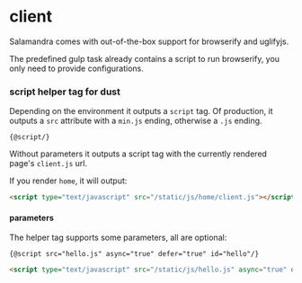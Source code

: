 client
=====

Salamandra comes with out-of-the-box support for browserify and uglifyjs.

The predefined gulp task already contains a script to run browserify,
you only need to provide configurations.

### script helper tag for dust

Depending on the environment it outputs a `script` tag.
Of production, it outputs a `src` attribute with a `min.js` ending, otherwise a `.js` ending.

```dust
{@script/}
```

Without parameters it outputs a script tag
with the currently rendered page's `client.js` url.

If you render `home`, it will output:

```html
<script type="text/javascript" src="/static/js/home/client.js"></script>
```

#### parameters

The helper tag supports some parameters, all are optional:

```dust
{@script src="hello.js" async="true" defer="true" id="hello"/}
```

```html
<script type="text/javascript" src="/static/js/hello.js" async="true" defer="true" id="hello"></script>
```
